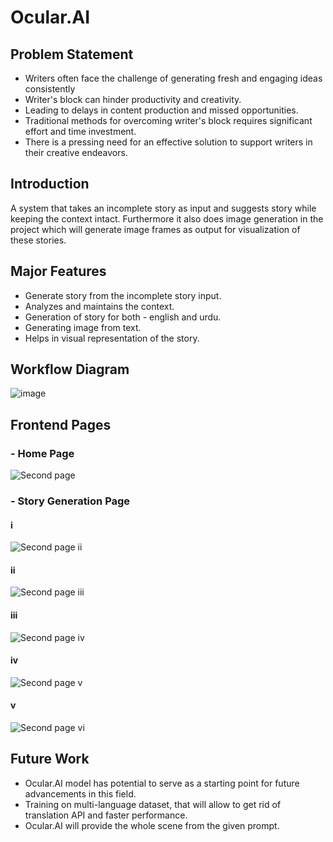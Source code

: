# Ocular.AI


## Problem Statement

- Writers often face the challenge of generating fresh and engaging ideas consistently 
- Writer's block can hinder productivity and creativity.
- Leading to delays in content production and missed opportunities.
- Traditional methods for overcoming writer's block requires significant effort and time investment. 
- There is a pressing need for an effective solution to support writers in their creative endeavors.


## Introduction
A system that takes an incomplete story as input and suggests story while keeping the context intact. Furthermore it also does image generation in the project which will generate image frames as output for visualization of these stories. 


## Major Features
- Generate story from the incomplete story input.
- Analyzes and maintains the context.
- Generation of story for both - english and urdu.
- Generating image from text.
- Helps in visual representation of the story.


## Workflow Diagram

![image](https://github.com/hayub2000/Ocular.AI/assets/90406573/57464be2-0bd1-44b9-825f-5ad5f5a0207f)



## Frontend Pages

### - Home Page


![Second page](https://github.com/hayub2000/Ocular.AI/assets/90406573/e75ff992-0acc-41c5-aa03-bc8251c1f949)

### - Story Generation Page



#### i
![Second page ii](https://github.com/hayub2000/Ocular.AI/assets/90406573/b7dd415a-1adc-4099-a0d7-88ed98e5dbbc)



#### ii
![Second page iii](https://github.com/hayub2000/Ocular.AI/assets/90406573/85de14e4-8865-442d-b9f1-a6f7285d732c)



#### iii
![Second page iv](https://github.com/hayub2000/Ocular.AI/assets/90406573/20db74ae-4611-4654-833b-cbf319e33add)



#### iv
![Second page v](https://github.com/hayub2000/Ocular.AI/assets/90406573/d05b0299-1a0d-4b60-8a9b-6607c3ccfb61)



#### v
![Second page vi](https://github.com/hayub2000/Ocular.AI/assets/90406573/233cabe2-ba17-40d1-82c0-0d2437795380)




## Future Work
- Ocular.AI model has potential to serve as a starting point for future advancements in this field.
- Training on multi-language dataset, that will allow to get rid of translation API and faster performance.
- Ocular.AI will provide the whole scene from the given prompt.

